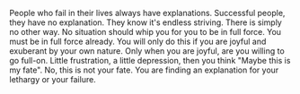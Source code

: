 People who fail in their lives always have explanations. Successful people, they have no explanation. They know it's endless striving. There is simply no other way. No situation should whip you for you to be in full force. You must be in full force already. You will only do this if you are joyful and exuberant by your own nature. Only when you are joyful, are you willing to go full-on. Little frustration, a little depression, then you think "Maybe this is my fate". No, this is not your fate. You are finding an explanation for your lethargy or your failure.




